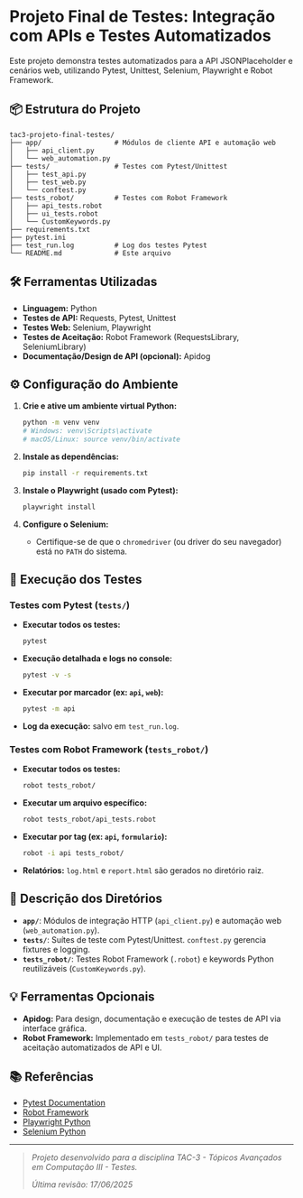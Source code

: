 # Projeto Final de Testes: Integração com APIs e Testes Automatizados

Este projeto demonstra testes automatizados para a API JSONPlaceholder e cenários web, utilizando Pytest, Unittest, Selenium, Playwright e Robot Framework.

## 📦 Estrutura do Projeto

```
tac3-projeto-final-testes/
├── app/                  # Módulos de cliente API e automação web
│   ├── api_client.py
│   └── web_automation.py
├── tests/                # Testes com Pytest/Unittest
│   ├── test_api.py
│   ├── test_web.py
│   └── conftest.py
├── tests_robot/          # Testes com Robot Framework
│   ├── api_tests.robot
│   ├── ui_tests.robot
│   └── CustomKeywords.py
├── requirements.txt
├── pytest.ini
├── test_run.log          # Log dos testes Pytest
└── README.md             # Este arquivo
```

## 🛠️ Ferramentas Utilizadas

- **Linguagem:** Python
- **Testes de API:** Requests, Pytest, Unittest
- **Testes Web:** Selenium, Playwright
- **Testes de Aceitação:** Robot Framework (RequestsLibrary, SeleniumLibrary)
- **Documentação/Design de API (opcional):** Apidog

## ⚙️ Configuração do Ambiente

1. **Crie e ative um ambiente virtual Python:**

    ```bash
    python -m venv venv
    # Windows: venv\Scripts\activate
    # macOS/Linux: source venv/bin/activate
    ```

2. **Instale as dependências:**

    ```bash
    pip install -r requirements.txt
    ```

3. **Instale o Playwright (usado com Pytest):**

    ```bash
    playwright install
    ```

4. **Configure o Selenium:**
    - Certifique-se de que o `chromedriver` (ou driver do seu navegador) está no `PATH` do sistema.

## 🚀 Execução dos Testes

### Testes com Pytest (`tests/`)

- **Executar todos os testes:**

    ```bash
    pytest
    ```

- **Execução detalhada e logs no console:**

    ```bash
    pytest -v -s
    ```

- **Executar por marcador (ex: `api`, `web`):**

    ```bash
    pytest -m api
    ```

- **Log da execução:** salvo em `test_run.log`.

### Testes com Robot Framework (`tests_robot/`)

- **Executar todos os testes:**

    ```bash
    robot tests_robot/
    ```

- **Executar um arquivo específico:**

    ```bash
    robot tests_robot/api_tests.robot
    ```

- **Executar por tag (ex: `api`, `formulario`):**

    ```bash
    robot -i api tests_robot/
    ```

- **Relatórios:** `log.html` e `report.html` são gerados no diretório raiz.

## 📁 Descrição dos Diretórios

- **`app/`**: Módulos de integração HTTP (`api_client.py`) e automação web (`web_automation.py`).
- **`tests/`**: Suítes de teste com Pytest/Unittest. `conftest.py` gerencia fixtures e logging.
- **`tests_robot/`**: Testes Robot Framework (`.robot`) e keywords Python reutilizáveis (`CustomKeywords.py`).

## 💡 Ferramentas Opcionais

- **Apidog:** Para design, documentação e execução de testes de API via interface gráfica.
- **Robot Framework:** Implementado em `tests_robot/` para testes de aceitação automatizados de API e UI.

## 📚 Referências

- [Pytest Documentation](https://docs.pytest.org/)
- [Robot Framework](https://robotframework.org/)
- [Playwright Python](https://playwright.dev/python/)
- [Selenium Python](https://selenium-python.readthedocs.io/)

---

> *Projeto desenvolvido para a disciplina TAC-3 - Tópicos Avançados em Computação III - Testes.*
>
> *Última revisão: 17/06/2025*
